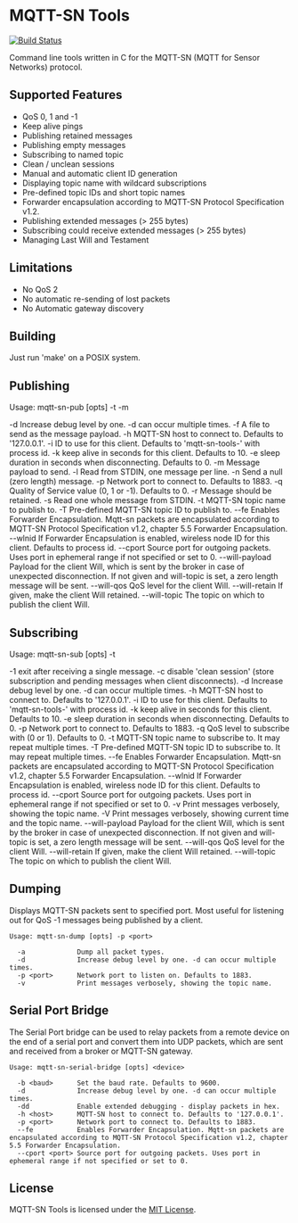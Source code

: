MQTT-SN Tools
=============

[![Build Status](https://travis-ci.org/njh/mqtt-sn-tools.svg?branch=master)](https://travis-ci.org/njh/mqtt-sn-tools)

Command line tools written in C for the MQTT-SN (MQTT for Sensor Networks) protocol.


Supported Features
------------------

- QoS 0, 1 and -1
- Keep alive pings
- Publishing retained messages
- Publishing empty messages
- Subscribing to named topic
- Clean / unclean sessions
- Manual and automatic client ID generation
- Displaying topic name with wildcard subscriptions
- Pre-defined topic IDs and short topic names
- Forwarder encapsulation according to MQTT-SN Protocol Specification v1.2.
- Publishing extended messages (> 255 bytes)
- Subscribing could receive extended messages (> 255 bytes)
- Managing Last Will and Testament 

Limitations
-----------

- No QoS 2
- No automatic re-sending of lost packets
- No Automatic gateway discovery

Building
--------

Just run 'make' on a POSIX system.


Publishing
----------

Usage: mqtt-sn-pub [opts] -t <topic> -m <message>

  -d                       Increase debug level by one. -d can occur multiple times.
  -f <file>                A file to send as the message payload.
  -h <host>                MQTT-SN host to connect to. Defaults to '127.0.0.1'.
  -i <clientid>            ID to use for this client. Defaults to 'mqtt-sn-tools-' with process id.
  -k <keepalive>           keep alive in seconds for this client. Defaults to 10.
  -e <sleep>               sleep duration in seconds when disconnecting. Defaults to 0.
  -m <message>             Message payload to send.
  -l                       Read from STDIN, one message per line.
  -n                       Send a null (zero length) message.
  -p <port>                Network port to connect to. Defaults to 1883.
  -q <qos>                 Quality of Service value (0, 1 or -1). Defaults to 0.
  -r                       Message should be retained.
  -s                       Read one whole message from STDIN.
  -t <topic>               MQTT-SN topic name to publish to.
  -T <topicid>             Pre-defined MQTT-SN topic ID to publish to.
  --fe                     Enables Forwarder Encapsulation. Mqtt-sn packets are encapsulated according to MQTT-SN Protocol Specification v1.2, chapter 5.5 Forwarder Encapsulation.
  --wlnid                  If Forwarder Encapsulation is enabled, wireless node ID for this client. Defaults to process id.
  --cport <port>           Source port for outgoing packets. Uses port in ephemeral range if not specified or set to 0.
  --will-payload <message> Payload for the client Will, which is sent by the broker in case of
                           unexpected disconnection. If not given and will-topic is set, a zero
                           length message will be sent.
  --will-qos <qos>         QoS level for the client Will.
  --will-retain            If given, make the client Will retained.
  --will-topic <topic>     The topic on which to publish the client Will.

Subscribing
-----------

Usage: mqtt-sn-sub [opts] -t <topic>

  -1                       exit after receiving a single message.
  -c                       disable 'clean session' (store subscription and pending messages when client disconnects).
  -d                       Increase debug level by one. -d can occur multiple times.
  -h <host>                MQTT-SN host to connect to. Defaults to '127.0.0.1'.
  -i <clientid>            ID to use for this client. Defaults to 'mqtt-sn-tools-' with process id.
  -k <keepalive>           keep alive in seconds for this client. Defaults to 10.
  -e <sleep>               sleep duration in seconds when disconnecting. Defaults to 0.
  -p <port>                Network port to connect to. Defaults to 1883.
  -q <qos>                 QoS level to subscribe with (0 or 1). Defaults to 0.
  -t <topic>               MQTT-SN topic name to subscribe to. It may repeat multiple times.
  -T <topicid>             Pre-defined MQTT-SN topic ID to subscribe to. It may repeat multiple times.
  --fe                     Enables Forwarder Encapsulation. Mqtt-sn packets are encapsulated according to MQTT-SN Protocol Specification v1.2, chapter 5.5 Forwarder Encapsulation.
  --wlnid                  If Forwarder Encapsulation is enabled, wireless node ID for this client. Defaults to process id.
  --cport <port>           Source port for outgoing packets. Uses port in ephemeral range if not specified or set to 0.
  -v                       Print messages verbosely, showing the topic name.
  -V                       Print messages verbosely, showing current time and the topic name.
  --will-payload <message> Payload for the client Will, which is sent by the broker in case of
                           unexpected disconnection. If not given and will-topic is set, a zero
                           length message will be sent.
  --will-qos <qos>         QoS level for the client Will.
  --will-retain            If given, make the client Will retained.
  --will-topic <topic>     The topic on which to publish the client Will.

Dumping
-------

Displays MQTT-SN packets sent to specified port.
Most useful for listening out for QoS -1 messages being published by a client.

    Usage: mqtt-sn-dump [opts] -p <port>

      -a             Dump all packet types.
      -d             Increase debug level by one. -d can occur multiple times.
      -p <port>      Network port to listen on. Defaults to 1883.
      -v             Print messages verbosely, showing the topic name.


Serial Port Bridge
------------------

The Serial Port bridge can be used to relay packets from a remote device on the end of a
serial port and convert them into UDP packets, which are sent and received from a broker
or MQTT-SN gateway.

    Usage: mqtt-sn-serial-bridge [opts] <device>

      -b <baud>      Set the baud rate. Defaults to 9600.
      -d             Increase debug level by one. -d can occur multiple times.
      -dd            Enable extended debugging - display packets in hex.
      -h <host>      MQTT-SN host to connect to. Defaults to '127.0.0.1'.
      -p <port>      Network port to connect to. Defaults to 1883.
      --fe           Enables Forwarder Encapsulation. Mqtt-sn packets are encapsulated according to MQTT-SN Protocol Specification v1.2, chapter 5.5 Forwarder Encapsulation.
      --cport <port> Source port for outgoing packets. Uses port in ephemeral range if not specified or set to 0.


License
-------

MQTT-SN Tools is licensed under the [MIT License].



[MIT License]: http://opensource.org/licenses/MIT
